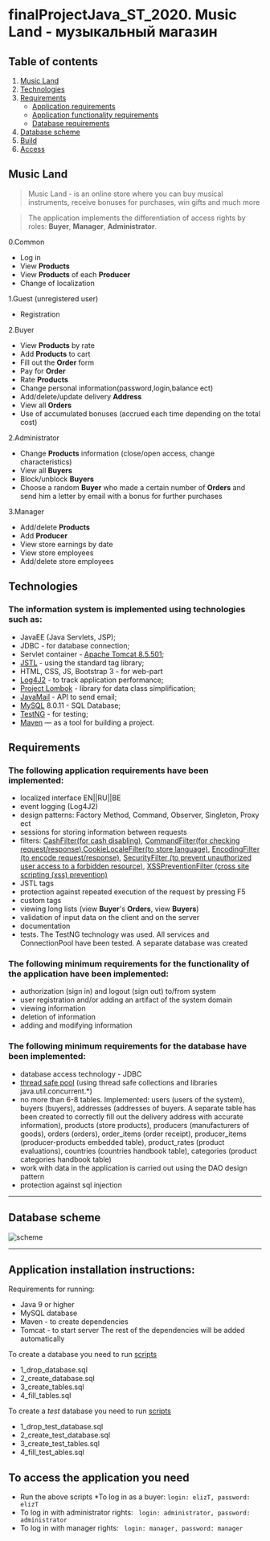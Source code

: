 # finalProjectJava_ST_2020. Music Land - музыкальный магазин
## Table of contents
1. [Music Land](#оглавление)
2. [Technologies](#технологии)
3. [Requirements](#требования)
    * [Application requirements](#приложению)
    * [Application functionality requirements](#функционал)
    * [Database requirements](#БДтребования)
4. [Database scheme](#схема)
5. [Build](#установка)
6. [Access](#доступ)

## <a name="оглавление"></a>Music Land
>Music Land - is an online store where you can buy musical instruments,
> receive bonuses for purchases, win gifts and much more

>The application implements the differentiation of access rights by roles: **Buyer**, **Manager**, **Administrator**.

0.Common
* Log in
* View **Products** 
* View **Products** of each **Producer**
* Change of localization

1.Guest (unregistered user)
* Registration

2.Buyer
* View **Products** by rate
* Add **Products** to cart
* Fill out the **Order** form
* Pay for **Order**
* Rate **Products**
* Change personal information(password,login,balance ect)
* Add/delete/update delivery **Address**
* View all **Orders**
* Use of accumulated bonuses (accrued each time depending on the total cost)

2.Administrator
* Change **Products** information (close/open access, change characteristics)
* View all **Buyers**
* Block/unblock **Buyers**
* Choose a random **Buyer** who made a certain number of **Orders** and send him a letter by email with a bonus for further purchases

3.Manager
* Add/delete **Products**
* Add **Producer**
* View store earnings by date
* View store employees
* Add/delete store employees

## <a name="технологии"></a> Technologies
### The information system is implemented using technologies such as: 
* JavaEE (Java Servlets, JSP);
* JDBC - for database connection;
* Servlet container - [Apache Tomcat 8.5.501](https://tomcat.apache.org/tomcat-8.5-doc/changelog.html);
* [JSTL](https://mvnrepository.com/artifact/javax.servlet/jstl/1.2) - using the standard tag library;
* HTML, CSS, JS, Bootstrap 3 - for web-part
* [Log4J2](https://logging.apache.org/log4j/2.x/maven-artifacts.html) - to track application performance;
* [Project Lombok](https://mvnrepository.com/artifact/org.projectlombok/lombok/1.18.16) -  library for data class simplification;
* [JavaMail](https://mvnrepository.com/artifact/javax.mail/mail/1.4.7) - API to send email;
* [MySQL](https://mvnrepository.com/artifact/mysql/mysql-connector-java/8.0.11) 8.0.11 - SQL Database;
* [TestNG](https://mvnrepository.com/artifact/org.testng/testng/6.14.3) - for testing;
* [Maven](https://maven.apache.org/download.cgi) — as a tool for building a project.

## <a name="требования"></a> Requirements
### <a name="приложению"></a> The following application requirements have been implemented:
* localized interface EN||RU||BE
* event logging (Log4J2)
* design patterns: Factory Method, Command, Observer, Singleton, Proxy ect
* sessions for storing information between requests
* filters: [CashFilter(for cash disabling)](https://github.com/Lizaveta-CR/finalProjectJava_ST_2020/blob/master/src/main/java/by/tsvirko/music_shop/filter/CashFilter.java), [CommandFilter(for checking request/response)](https://github.com/Lizaveta-CR/finalProjectJava_ST_2020/blob/master/src/main/java/by/tsvirko/music_shop/filter/CommandFilter.java),[CookieLocaleFilter(to store language)](https://github.com/Lizaveta-CR/finalProjectJava_ST_2020/blob/master/src/main/java/by/tsvirko/music_shop/filter/CookieLocaleFilter.java), [EncodingFilter (to encode request/response)](https://github.com/Lizaveta-CR/finalProjectJava_ST_2020/blob/master/src/main/java/by/tsvirko/music_shop/filter/EncodingFilter.java), [SecurityFilter (to prevent unauthorized user access to a forbidden resource)](https://github.com/Lizaveta-CR/finalProjectJava_ST_2020/blob/master/src/main/java/by/tsvirko/music_shop/filter/SecurityFilter.java), [XSSPreventionFilter (cross site scripting (xss) prevention)](https://github.com/Lizaveta-CR/finalProjectJava_ST_2020/blob/master/src/main/java/by/tsvirko/music_shop/filter/XSSPreventionFilter.java) 
* JSTL tags
* protection against repeated execution of the request by pressing F5
* custom tags 
* viewing long lists (view **Buyer**'s **Orders**, view **Buyers**)
* validation of input data on the client and on the server
* documentation
* tests. The TestNG technology was used. All services and ConnectionPool have been tested. A separate database was created
### <a name="функционал"></a> The following minimum requirements for the functionality of the application have been implemented:
* authorization (sign in) and logout (sign out) to/from system
* user registration and/or adding an artifact of the system domain
* viewing information
* deletion of information
* adding and modifying information
### <a name="БДтребования"></a>The following minimum requirements for the database have been implemented:
* database access technology - JDBC
* [thread safe pool](https://github.com/Lizaveta-CR/finalProjectJava_ST_2020/tree/master/src/main/java/by/tsvirko/music_shop/dao/pool) (using thread safe collections and libraries java.util.concurrent.*)
* no more than 6-8 tables. Implemented: users (users of the system), buyers (buyers), addresses (addresses of buyers. A separate table has been created to correctly fill out the delivery address with accurate information), products (store products), producers (manufacturers of goods), orders (orders), order_items (order receipt), producer_items (producer-products embedded table), product_rates (product evaluations), countries (countries handbook table), categories (product categories handbook table)
* work with data in the application is carried out using the DAO design pattern
* protection against sql injection
***
## <a name="схема"></a>Database scheme

 ![scheme](https://user-images.githubusercontent.com/56049061/105872094-0df50400-600b-11eb-8e8e-3ad98f4f012d.png)
***
 
## <a name="установка"></a>Application installation instructions:
Requirements for running:
* Java 9 or higher
* MySQL database
* Maven - to create dependencies
* Tomcat - to start server
The rest of the dependencies will be added automatically

To create a database you need to run [scripts](https://github.com/Lizaveta-CR/finalProjectJava_ST_2020/tree/master/sql)
- 1_drop_database.sql
- 2_create_database.sql
- 3_create_tables.sql
- 4_fill_tables.sql

To create a *test* database you need to run [scripts](https://github.com/Lizaveta-CR/finalProjectJava_ST_2020/tree/master/sql/test)
- 1_drop_test_database.sql
- 2_create_test_database.sql
- 3_create_test_tables.sql
- 4_fill_test_ables.sql

 
 ##  <a name="доступ"></a>To access the application you need
 * Run the above scripts
 *To log in as a buyer:
 ```login: elizT, password: elizT```
 * To log in with administrator rights:
 ``` login: administrator, password: administrator```
 * To log in with manager rights:
 ``` login: manager, password: manager```